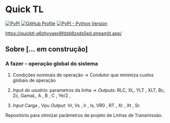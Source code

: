 # Quick TL 
[![PyPI](https://img.shields.io/badge/PyPI-3775A9?logo=pypi&logoColor=fff)](#)
[![GitHub Profile](https://img.shields.io/badge/GitHub-bernardogoltz-181717?style=flat&logo=github)](https://github.com/bernardogoltz) 
[![PyPI - Python Version](https://img.shields.io/pypi/pyversions/dash.svg?color=dark-green)](https://pypi.org/project/dash/)


https://quicktl-a6zhvyaex8fdzb8zxds5ed.streamlit.app/
## Sobre [... em construção]
 
### A fazer - operação global do sistema
1. Condições nominais de operação -> Condutor que minimiza custos globais de operação


2. *Input do usuário*: parametros da linha -> *Outputs*: RLC, XL, YLT , XLT, Bc, Zc, GamaL, A , B , C , Ye/2 ,

3. *Input* Carga , Vpu *Output*: Vr, Vs , Ir , Is, VR0 , RT , Xr , Xt , Sr. 




Repositório para otimizar parâmetros de projeto de Linhas de Transmissão. 
